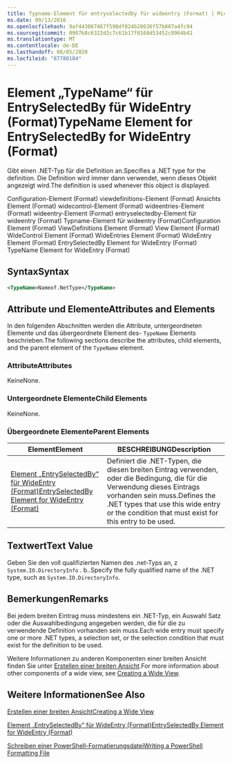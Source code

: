 ```yaml
---
title: Typname-Element für entryselectedby für wideentry (Format) | Microsoft-Dokumentation
ms.date: 09/13/2016
ms.openlocfilehash: 9af443067467f590df824b28636f57b807a4fc94
ms.sourcegitcommit: 0907b8c6322d2c7c61b17f8168d53452c8964b41
ms.translationtype: MT
ms.contentlocale: de-DE
ms.lasthandoff: 08/05/2020
ms.locfileid: "87780184"
---
```

# <a name="typename-element-for-entryselectedby-for-wideentry-format"></a><span data-ttu-id="0c817-102">Element „TypeName“ für EntrySelectedBy für WideEntry (Format)</span><span class="sxs-lookup"><span data-stu-id="0c817-102">TypeName Element for EntrySelectedBy for WideEntry (Format)</span></span>

<span data-ttu-id="0c817-103">Gibt einen .NET-Typ für die Definition an.</span><span class="sxs-lookup"><span data-stu-id="0c817-103">Specifies a .NET type for the definition.</span></span> <span data-ttu-id="0c817-104">Die Definition wird immer dann verwendet, wenn dieses Objekt angezeigt wird.</span><span class="sxs-lookup"><span data-stu-id="0c817-104">The definition is used whenever this object is displayed.</span></span>

<span data-ttu-id="0c817-105">Configuration-Element (Format) viewdefinitions-Element (Format) Ansichts Element (Format) widecontrol-Element (Format) wideentries-Element (Format) wideentry-Element (Format) entryselectedby-Element für wideentry (Format) Typname-Element für wideentry (Format)</span><span class="sxs-lookup"><span data-stu-id="0c817-105">Configuration Element (Format) ViewDefinitions Element (Format) View Element (Format) WideControl Element (Format) WideEntries Element (Format) WideEntry Element (Format) EntrySelectedBy Element for WideEntry (Format) TypeName Element for WideEntry (Format)</span></span>

## <a name="syntax"></a><span data-ttu-id="0c817-106">Syntax</span><span class="sxs-lookup"><span data-stu-id="0c817-106">Syntax</span></span>

```xml
<TypeName>Nameof.NetType</TypeName>
```

## <a name="attributes-and-elements"></a><span data-ttu-id="0c817-107">Attribute und Elemente</span><span class="sxs-lookup"><span data-stu-id="0c817-107">Attributes and Elements</span></span>

<span data-ttu-id="0c817-108">In den folgenden Abschnitten werden die Attribute, untergeordneten Elemente und das übergeordnete Element des- `TypeName` Elements beschrieben.</span><span class="sxs-lookup"><span data-stu-id="0c817-108">The following sections describe the attributes, child elements, and the parent element of the `TypeName` element.</span></span>

### <a name="attributes"></a><span data-ttu-id="0c817-109">Attribute</span><span class="sxs-lookup"><span data-stu-id="0c817-109">Attributes</span></span>

<span data-ttu-id="0c817-110">Keine</span><span class="sxs-lookup"><span data-stu-id="0c817-110">None.</span></span>

### <a name="child-elements"></a><span data-ttu-id="0c817-111">Untergeordnete Elemente</span><span class="sxs-lookup"><span data-stu-id="0c817-111">Child Elements</span></span>

<span data-ttu-id="0c817-112">Keine</span><span class="sxs-lookup"><span data-stu-id="0c817-112">None.</span></span>

### <a name="parent-elements"></a><span data-ttu-id="0c817-113">Übergeordnete Elemente</span><span class="sxs-lookup"><span data-stu-id="0c817-113">Parent Elements</span></span>

|<span data-ttu-id="0c817-114">Element</span><span class="sxs-lookup"><span data-stu-id="0c817-114">Element</span></span>|<span data-ttu-id="0c817-115">BESCHREIBUNG</span><span class="sxs-lookup"><span data-stu-id="0c817-115">Description</span></span>|
|-------------|-----------------|
|[<span data-ttu-id="0c817-116">Element „EntrySelectedBy“ für WideEntry (Format)</span><span class="sxs-lookup"><span data-stu-id="0c817-116">EntrySelectedBy Element for WideEntry (Format)</span></span>](./entryselectedby-element-for-wideentry-format.md)|<span data-ttu-id="0c817-117">Definiert die .NET-Typen, die diesen breiten Eintrag verwenden, oder die Bedingung, die für die Verwendung dieses Eintrags vorhanden sein muss.</span><span class="sxs-lookup"><span data-stu-id="0c817-117">Defines the .NET types that use this wide entry or the condition that must exist for this entry to be used.</span></span>|

## <a name="text-value"></a><span data-ttu-id="0c817-118">Textwert</span><span class="sxs-lookup"><span data-stu-id="0c817-118">Text Value</span></span>

<span data-ttu-id="0c817-119">Geben Sie den voll qualifizierten Namen des .net-Typs an, z `System.IO.DirectoryInfo` . b..</span><span class="sxs-lookup"><span data-stu-id="0c817-119">Specify the fully qualified name of the .NET type, such as `System.IO.DirectoryInfo`.</span></span>

## <a name="remarks"></a><span data-ttu-id="0c817-120">Bemerkungen</span><span class="sxs-lookup"><span data-stu-id="0c817-120">Remarks</span></span>

<span data-ttu-id="0c817-121">Bei jedem breiten Eintrag muss mindestens ein .NET-Typ, ein Auswahl Satz oder die Auswahlbedingung angegeben werden, die für die zu verwendende Definition vorhanden sein muss.</span><span class="sxs-lookup"><span data-stu-id="0c817-121">Each wide entry must specify one or more .NET types, a selection set, or the selection condition that must exist for the definition to be used.</span></span>

<span data-ttu-id="0c817-122">Weitere Informationen zu anderen Komponenten einer breiten Ansicht finden Sie unter [Erstellen einer breiten Ansicht](./creating-a-wide-view.md).</span><span class="sxs-lookup"><span data-stu-id="0c817-122">For more information about other components of a wide view, see [Creating a Wide View](./creating-a-wide-view.md).</span></span>

## <a name="see-also"></a><span data-ttu-id="0c817-123">Weitere Informationen</span><span class="sxs-lookup"><span data-stu-id="0c817-123">See Also</span></span>

[<span data-ttu-id="0c817-124">Erstellen einer breiten Ansicht</span><span class="sxs-lookup"><span data-stu-id="0c817-124">Creating a Wide View</span></span>](./creating-a-wide-view.md)

[<span data-ttu-id="0c817-125">Element „EntrySelectedBy“ für WideEntry (Format)</span><span class="sxs-lookup"><span data-stu-id="0c817-125">EntrySelectedBy Element for WideEntry (Format)</span></span>](./entryselectedby-element-for-wideentry-format.md)

[<span data-ttu-id="0c817-126">Schreiben einer PowerShell-Formatierungsdatei</span><span class="sxs-lookup"><span data-stu-id="0c817-126">Writing a PowerShell Formatting File</span></span>](./writing-a-powershell-formatting-file.md)
